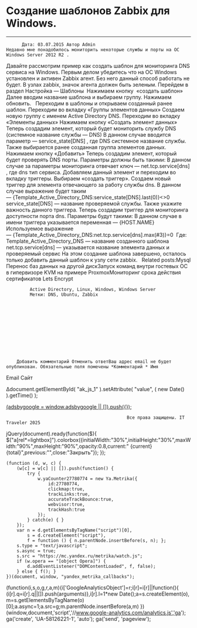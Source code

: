 #                 	Создание шаблонов Zabbix для Windows.                	  
***            ***

			
            
		
    
	
    	  Дата: 03.07.2015 Автор Admin  
	Недавно мне понадобилось мониторить некоторые службы и порты на ОС Windows Server 2012 R2 .
Давайте рассмотрим пример как создать шаблон для мониторинга DNS сервиса на Windows.
Первым делом убедитесь что на ОС Windows установлен и активен Zabbix агент. Без него данный способ работать не будет.
В узлах zabbix, значок агента должен быть зеленым.
Перейдем в раздел Настройка &#8212; Шаблоны 
Нажимаем кнопку  &#171;создать шаблон&#187;
Далее вводим название шаблона и выбираем группу. Нажимаем обновить.
&nbsp;
Переходим в шаблоны и открываем созданный ранее шаблон.
Переходим во вкладку &#171;Группы элементов данных&#187;
Создаем новую группу с именем Active Directory DNS.
Переходим во вкладку &#171;Элементы данных&#187;
Нажимаем кнопку &#171;Создать элемент данных&#187;
Теперь создадим элемент, который будет мониторить службу DNS (системное название службы &#8212; DNS)
В данном случае вводится параметр &#8212; service_state[DNS] , где DNS системное название службы.
Также выбирается ранее созданная группа элементов данных.
Нажимаем кнопку &#171;Добавить&#187;
Теперь создадим элемент, который будет проверять DNS порты.
Параметры должны быть такими:
В данном случае за параметры мониторинга отвечает ключ &#8212; net.tcp.service[dns] , где dns тип сервиса.
Добавляем данный элемент и переходим во вкладку триггеры.
Выбираем &#171;создать триггер&#187;.
Создаем новый триггер для элемента отвечающего за работу службы dns.
В данном случае выражение будет таким &#8212; {Template_Active_Directory_DNS:service_state[DNS].last(0)}&lt;&gt;0
service_state[DNS] &#8212; название проверяемой службы.
Также укажите важность данного триггера.
Теперь создадим триггер для мониторинга доступности порта dns.
Параметры будут такими:
В данном случае в имени триггера указывается переменная &#8212; {HOST.NAME}
Используемое выражение &#8212; {Template_Active_Directory_DNS:net.tcp.service[dns].max(#3)}=0 
Где:
Template_Active_Directory_DNS &#8212; название созданного шаблона
net.tcp.service[dns] &#8212; указывается название элемента данных и проверяемый сервис
На этом создание шаблона завершено, осталось только добавить данный шаблон к узлу сети zabbix.
&nbsp;
Related posts:Mysql Перенос баз данных на другой дискЗапуск команд внутри гостевых ОС в гипервизоре KVM на примере ProxmoxМониторинг срока действия сертификатов Lets Encrypt
        
             Active Directory, Linux, Windows, Windows Server 
             Метки: DNS, Ubuntu, Zabbix  
        
            
        
    
                        
                    
                    
                
        
                
	
		
		Добавить комментарий Отменить ответВаш адрес email не будет опубликован. Обязательные поля помечены *Комментарий * Имя 
Email 
Сайт 
 
&#916;document.getElementById( "ak_js_1" ).setAttribute( "value", ( new Date() ).getTime() );	
	
<ins class="adsbygoogle"
     style="display:block"
     data-ad-client="ca-pub-1890562251101921"
     data-ad-slot="9117958896"
     data-ad-format="auto">
(adsbygoogle = window.adsbygoogle || []).push({});
			
        
        
		
        
           
    
    
  
	
    
		
        
             
			
                
                    
                                                  Все права защищены. IT Traveler 2025 
                         
                        
																														                    
                    
				
                
                
    
			
		                            
	
	
                
                
			
                
		
        
	
    
jQuery(document).ready(function($){
  $("a[rel*=lightbox]").colorbox({initialWidth:"30%",initialHeight:"30%",maxWidth:"90%",maxHeight:"90%",opacity:0.8,current:" {current}  {total}",previous:"",close:"Закрыть"});
});
  
    (function (d, w, c) {
        (w[c] = w[c] || []).push(function() {
            try {
                w.yaCounter27780774 = new Ya.Metrika({
                    id:27780774,
                    clickmap:true,
                    trackLinks:true,
                    accurateTrackBounce:true,
                    webvisor:true,
                    trackHash:true
                });
            } catch(e) { }
        });
        var n = d.getElementsByTagName("script")[0],
            s = d.createElement("script"),
            f = function () { n.parentNode.insertBefore(s, n); };
        s.type = "text/javascript";
        s.async = true;
        s.src = "https://mc.yandex.ru/metrika/watch.js";
        if (w.opera == "[object Opera]") {
            d.addEventListener("DOMContentLoaded", f, false);
        } else { f(); }
    })(document, window, "yandex_metrika_callbacks");
  (function(i,s,o,g,r,a,m){i['GoogleAnalyticsObject']=r;i[r]=i[r]||function(){
  (i[r].q=i[r].q||[]).push(arguments)},i[r].l=1*new Date();a=s.createElement(o),
  m=s.getElementsByTagName(o)[0];a.async=1;a.src=g;m.parentNode.insertBefore(a,m)
  })(window,document,'script','//www.google-analytics.com/analytics.js','ga');
  ga('create', 'UA-58126221-1', 'auto');
  ga('send', 'pageview');

